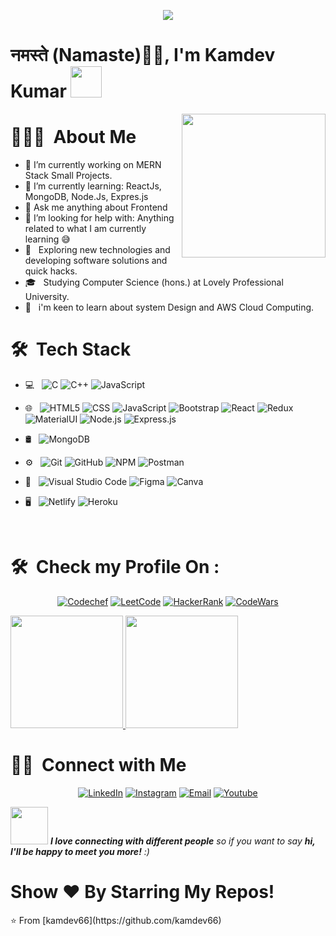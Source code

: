 <p align="center">
  <img src="https://github.com/thompsonemerson/thompsonemerson/raw/master/cover-thompson.png" />
</p>

<h1>नमस्ते (Namaste)🙏🏻, I'm Kamdev Kumar <img src="https://media.giphy.com/media/12oufCB0MyZ1Go/giphy.gif" width="50"></h1>
<img align='right' src="https://media.giphy.com/media/M9gbBd9nbDrOTu1Mqx/giphy.gif" width="230"> 
</em></p>
<h1> 👨🏻‍💻 &nbsp;About Me </h1>

- 🔭 I’m currently working on MERN Stack Small Projects.
- 🌱 I’m currently learning: ReactJs, MongoDB, Node.Js, Expres.js 
- 💬 Ask me anything about Frontend
- 🤔 I’m looking for help with: Anything related to what I am currently learning 😅
- 🤔 &nbsp; Exploring new technologies and developing software solutions and quick hacks.
- 🎓 &nbsp; Studying Computer Science (hons.) at Lovely Professional University.
- 🌱 &nbsp; i'm keen to learn about system Design and AWS Cloud Computing.

<h1> 🛠 &nbsp;Tech Stack</h1>

- 💻 &nbsp;
  ![C](https://img.shields.io/badge/C-333333?style=flat&logo=C&logoColor=blue)
  ![C++](https://img.shields.io/badge/-C++-333333?style=flat&logo=C%2B%2B&logoColor=00599C)
  ![JavaScript](https://img.shields.io/badge/-JavaScript-333333?style=flat&logo=javascript)
- 🌐 &nbsp;
  ![HTML5](https://img.shields.io/badge/-HTML5-333333?style=flat&logo=HTML5)
  ![CSS](https://img.shields.io/badge/-CSS-333333?style=flat&logo=CSS3&logoColor=1572B6)
  ![JavaScript](https://img.shields.io/badge/-JavaScript-333333?style=flat&logo=javascript)
  ![Bootstrap](https://img.shields.io/badge/-Bootstrap-333333?style=flat&logo=bootstrap&logoColor=563D7C)
  ![React](https://img.shields.io/badge/-React-333333?style=flat&logo=react)
  ![Redux](https://img.shields.io/badge/Redux-333333?style=flate&logo=redux)
  ![MaterialUI](https://img.shields.io/badge/Material--UI-333333?style=flat&logo=material-ui)
  ![Node.js](https://img.shields.io/badge/-Node.js-333333?style=flat&logo=node.js)
  ![Express.js](https://img.shields.io/badge/Express.js-333333?style=flat&logo=express)
  
- 🛢 &nbsp;
  ![MongoDB](https://img.shields.io/badge/-MongoDB-333333?style=flat&logo=mongodb)
- ⚙️ &nbsp;
  ![Git](https://img.shields.io/badge/-Git-333333?style=flat&logo=git)
  ![GitHub](https://img.shields.io/badge/-GitHub-333333?style=flat&logo=github)
  ![NPM](https://img.shields.io/badge/NPM-333333?style=flat&logo=npm&logoColor=white)
  ![Postman](https://img.shields.io/badge/Postman-333333?style=flat&logo=postman&logoColor=orange)
- 🔧 &nbsp;
  ![Visual Studio Code](https://img.shields.io/badge/-Visual%20Studio%20Code-333333?style=flat&logo=visual-studio-code&logoColor=007ACC)
  ![Figma](https://img.shields.io/badge/figma-333333?style=flat&logo=figma&logoColor=orange)
  ![Canva](https://img.shields.io/badge/Canva-333333?style=flat&logo=Canva&logoColor=blue)
- 🖥 &nbsp;
  ![Netlify](https://img.shields.io/badge/Netlify-333333?style=flat&logo=netlify)
  ![Heroku](https://img.shields.io/badge/Heroku-333333?style=flat&logo=heroku&logoColor=blue)
<br/>

<h1> 🛠 &nbsp;Check my Profile On :</h1>
<p align="center">
<a href="https://www.codechef.com/users/kamdev_77"><img alt="Codechef" src="https://img.shields.io/badge/CodeChef-333333?style=flat&logo=CodeChef&logoColor=orange"></a>
<a href="https://leetcode.com/kamdev_77/"><img alt="LeetCode" src="https://img.shields.io/badge/LeetCode-333333?style=flat&logo=LeetCode&logoColor=#d16c06"></a>
<a href="https://www.hackerrank.com/kamdevkumar666"><img alt="HackerRank" src="https://img.shields.io/badge/-Hackerrank-333333?style=flat&logo=HackerRank&logoColor=green"></a>
<a href="https://www.codewars.com/users/kamdev_77"><img alt="CodeWars" src="https://img.shields.io/badge/Codewars-333333?style=flat&logo=codewars&logoColor=violet"></a>
</p>

<a href="https://github.com/kamdev66">
  <img height="180em" src="https://github-readme-stats.vercel.app/api?username=kamdev66&theme=buefy&show_icons=true" />
  <img height="180em" src="https://github-readme-stats.vercel.app/api/top-langs/?username=kamdev66&theme=buefy&layout=compact" />
</a>

<br/>

<h1> 🤝🏻 &nbsp;Connect with Me </h1>

<p align="center">
<a href="https://www.linkedin.com/in/kamdev-kumar-128968192"><img alt="LinkedIn" src="https://img.shields.io/badge/LinkedIn-Kamdev%20Kumar%20-blue?style=flat-square&logo=linkedin"></a>
<a href="https://www.instagram.com/singh_sonu44/"><img alt="Instagram" src="https://img.shields.io/badge/Instagram-Kamdev-blue?style=flat-square&logo=instagram"></a>
<a href="mailto:kamdevkumar666@gmail.com"><img alt="Email" src="https://img.shields.io/badge/Email-kamdevkumar666@gmail.com-blue?style=flat-square&logo=gmail"></a>
<a href="http://www.youtube.com/c/TechProgrammer2021"><img alt="Youtube" src="https://img.shields.io/badge/YouTube-FF0000?style=flat-square&logo=youtube&logoColor=white"></a>
</p>

<img src="https://media.giphy.com/media/LnQjpWaON8nhr21vNW/giphy.gif" width="60"> <em><b>I love connecting with different people</b> so if you want to say <b>hi, I'll be happy to meet you more!</b> :)</em>

<h1> Show ❤️ By Starring My Repos!</h1>
⭐️ From [kamdev66](https://github.com/kamdev66)
